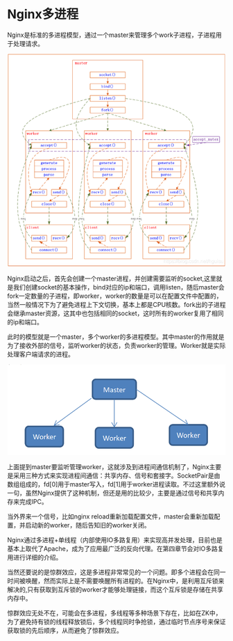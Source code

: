# Nginx多进程

Nginx是标准的多进程模型，通过一个master来管理多个work子进程，子进程用于处理请求。

![IMG\_256](<../../.gitbook/assets/8 (1)>)

&#x20;      Nginx启动之后，首先会创建一个master进程，并创建需要监听的socket,这里就是我们创建socket的基本操作，bind对应的ip和端口，调用listen，随后master会fork一定数量的子进程，即worker，worker的数量是可以在配置文件中配置的，当然一般情况下为了避免进程上下文切换，基本上都是CPU核数。fork出的子进程会继承master资源，这其中也包括相同的socket，这时所有的worker复用了相同的ip和端口。

&#x20;     此时的模型就是一个master，多个worker的多进程模型。其中master的作用就是为了接收外部的信号，监听worker的状态，负责worker的管理。Worker就是实际处理客户端请求的进程。

![](<../../.gitbook/assets/image (14).png>)

&#x20;     上面提到master要监听管理worker，这就涉及到进程间通信机制了，Nginx主要是采用三种方式来实现进程间通信：共享内存、信号和套接字。SocketPair是由数组组成的，fd\[0]用于master写入，fd\[1]用于worker进程读取。不过这里额外说一句，虽然Nginx提供了这种机制，但还是用的比较少，主要是通过信号和共享内存来完成IPC。

&#x20;     当外界来一个信号，比如nginx reload重新加载配置文件，master会重新加载配置，并启动新的worker，随后告知旧的worker关闭。

&#x20;     Nginx通过多进程+单线程（内部使用IO多路复用）来实现高并发处理，目前也是基本上取代了Apache，成为了应用最广泛的反向代理。在第四章节会对IO多路复用进行详细的介绍。

&#x20;      当然还要说的是惊群效应，这是多进程非常常见的一个问题。即多个进程会在同一时间被唤醒，然而实际上是不需要唤醒所有进程的。在Nginx中，是利用互斥锁来解决的,只有获取到互斥锁的worker才能够处理链接，而这个互斥锁是存储在共享内存中。

&#x20;      惊群效应无处不在，可能会在多进程，多线程等多种场景下存在，比如在ZK中，为了避免持有锁的线程释放锁后，多个线程同时争抢锁，通过临时节点序号来保证获取锁的先后顺序，从而避免了惊群效应。


